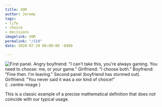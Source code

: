 ```yaml
---
title: XOR
author: Jeremy
tags:
- life
- choice
- decisions
imagelink: XOR
permalink: "/310"
date: 2020-07-29 00:00:00 -0400

---
```

![First panel. Angry boyfriend: "I can't take this, you're always gaming. You need to choose: me, or your game." Girlfriend: "I choose both." Boyfriend: "Fine then. I'm leaving." Second panel (boyfriend has stormed out). Girlfriend: "You never said it was a xor kind of choice!"](https://res.cloudinary.com/dh3hm8pb7/image/upload/c_scale,q_auto:best/v1535842782/Handwaving/Published/XOR.png){: .centre-image }

This is a classic example of a precise mathematical definition that does *not* coincide with our typical usage.
